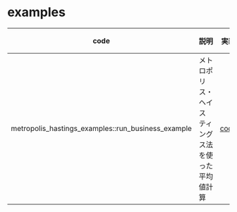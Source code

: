 # examples


| code | 説明 | 実装 | ログ |
| ---- | ---- | ---- | ---- |
| metropolis_hastings_examples::run_business_example  | メトロポリス・ヘイスティングス法を使った平均値計算 | [code](https://github.com/k-hashimoto/for_self_study/blob/4db54b3d6f95db033d3bd53a8c79986506ca1256/src/examples/metropolis_hastings_examples.rs#L12) | [log](../../logs/run_business_example/run_business_example/output.txt) |